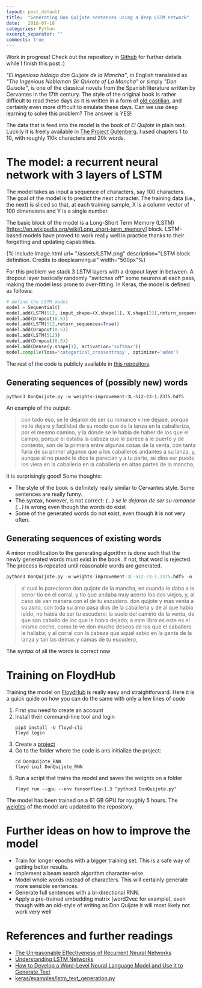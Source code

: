 ```yaml
---
layout: post_default
title:  "Generating Don Quijote sentences using a deep LSTM network"
date:   2018-07-18
categories: Python
excerpt_separator: ""
comments: true
---
```


Work in progress! Check out the repository in [Github](https://github.com/jsga/DonQuijote_RNN) for further details while I finish this post :)


_"El ingenioso hidalgo don Quijote de la Mancha"_, in English translated as _"The Ingenious Nobleman Sir Quixote of La Mancha"_ or simply _"Don Quixote"_, is one of the classical novels from the Spanish literature written by Cervantes in the 17th century. The style of the original book is rather difficult to read these days as it is written in a form of [old castilian](https://en.wikipedia.org/wiki/Old_Spanish_language), and certainly even more difficult to emulate these days. Can we use deep learning to solve this problem? The answer is YES!


The data that is feed into the model is the book of _El Quijote_ in plain text. Luckily it is freely available in [The Project Gutenberg](http://www.gutenberg.org/cache/epub/2000/pg2000.txt). I used chapters 1 to 10, with roughly 110k characters and 20k words.

# The model: a recurrent neural network with 3 layers of LSTM

The model takes as input a sequence of characters, say 100 characters. The goal of the model is to predict the next character. The training data (i.e., the next) is sliced so that, at each training sample, X is a column vector of 100 dimensions and Y is a single number.

The basic block of the model is a Long-Short Term Memory (LSTM)[https://en.wikipedia.org/wiki/Long_short-term_memory] block. LSTM-based models have proved to work really well in practice thanks to their forgetting and updating capabilities.

{% include image.html url= "/assets/LSTM.png" description="LSTM block definition. Credits to deeplearning.ai" width="500px"%}

For this problem we stack 3 LSTM layers with a dropout layer in between. A dropout layer basically randomly "switches off" some neurons at each pass, making the model less prone to over-fitting. In Keras, the model is defined as follows:

```python
# define the LSTM model
model = Sequential()
model.add(LSTM(512, input_shape=(X.shape[1], X.shape[2]),return_sequences=True))
model.add(Dropout(0.5))
model.add(LSTM(512,return_sequences=True))
model.add(Dropout(0.5))
model.add(LSTM(512))
model.add(Dropout(0.5))
model.add(Dense(y.shape[1], activation='softmax'))
model.compile(loss='categorical_crossentropy', optimizer='adam')

```

The rest of the code is publicly available in [this repository](https://github.com/jsga/DonQuijote_RNN).


## Generating sequences of (possibly new) words

```
python3 DonQuijote.py -w weights-improvement-3L-512-23-1.2375.hdf5
```

An example of the output:

> con todo eso, se le dejaron de ser su romance v me dejase, porque no le dejare y facilidad de su modo que de la lanza en la caballeriza, por el mesmo camino, y la donde se le habia de haber de los que el campo, porque el estaba la cabeza que le parece a le puerto y de contento, son de la primera entre algunas cosas de la venta, con tanta furia de su primer algunos que a los caballeros andantes a su lanza, y, aunque el no puede le dios te parecian y a tu parte, se dios ser puede los viera en la caballeria en la caballeria en altas partes de la mancha, 

It is surprisingly good! Some thoughts:

* The style of the book is definitely really similar to Cervantes style. Some sentences are really funny.
* The syntax, however, is not correct: _(...) se le dejaron de ser su romance (...)_ is wrong even though the words do exist
* Some of the generated words do not exist, even though it is not very often.


## Generating sequences of existing words

A minor modification to the generating algorithm is done such that the newly generated words must exist in the book. If not, that word is rejected. The process is repeated until reasonable words are generated.


```python
python3 DonQuijote.py -w weights-improvement-3L-512-23-1.2375.hdf5 -o True
```

> al cual le parecieron don quijote de la mancha, en cuando le daba a le senor tio en el corral, y tio que andaba muy acerto los dos viejos, y, al caso de van manera con el de tu escudero. don quijote y mas venta a su asno, con toda su amo pasa dios de la caballeria y de al que habia leido, no habia de ser tu escudero: la suelo del camino de la venta, de que san caballo de los que le habia dejado; a este libro es este es el mismo coche, como te ve don mucho deseos de los que el caballero le hallaba; y al corral con la cabeza que aquel sabio en la gente de la lanza y tan las demas y camas de tu escudero, 

The syntax of all the words is correct now


# Training on FloydHub

Training the model on [FloydHub](https://www.floydhub.com/) is really easy and straightforward. Here it is a quick quide on how you can do the same with only a few lines of code


1. First you need to create an account
2. Install their command-line tool and login
	```
	pip3 install -U floyd-cli
	floyd login
	```
3. Create a [project](https://www.floydhub.com/projects)
4. Go to the folder where the code is ans initialize the project:
	```
	cd DonQuijote_RNN
	floyd init DonQuijote_RNN
	```
5. Run a script that trains the model and saves the weights on a folder
	```
	floyd run --gpu --env tensorflow-1.3 "python3 DonQuijote.py"
	```
The model has been trained on a 61 GB GPU for roughly 5 hours. The [weights](https://github.com/jsga/DonQuijote_RNN/blob/master/weights-improvement-3L-512-23-1.2375.hdf5) of the model are updated to the repository.


# Further ideas on how to improve the model

- Train for longer epochs with a bigger training set. This is a safe way of getting better results.
- Implement a beam search algorithm character-wise.
- Model whole words instead of characters. This will certainly generate more sensible sentences.
- Generate full sentences with a bi-directional RNN.
- Apply a pre-trained embedding matrix (word2vec for example), even though with an old-style of writing as Don Quijote it will most likely not work very well



# References and further readings

* [The Unreasonable Effectiveness of Recurrent Neural Networks](https://karpathy.github.io/2015/05/21/rnn-effectiveness/)
* [Understanding LSTM Networks](https://colah.github.io/posts/2015-08-Understanding-LSTMs/)
* [How to Develop a Word-Level Neural Language Model and Use it to Generate Text](https://machinelearningmastery.com/how-to-develop-a-word-level-neural-language-model-in-keras/)
* [keras/examples/lstm_text_generation.py](https://github.com/keras-team/keras/blob/master/examples/lstm_text_generation.py)